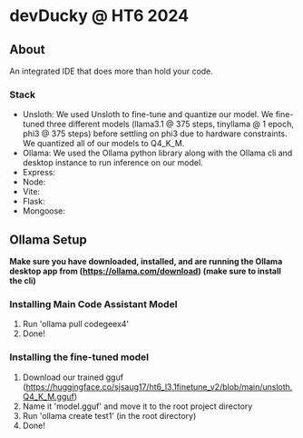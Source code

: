 # devDucky @ HT6 2024

## About
An integrated IDE that does more than hold your code.

### Stack
- Unsloth: We used Unsloth to fine-tune and quantize our model. We fine-tuned three different models (llama3.1 @ 375 steps, tinyllama @ 1 epoch, phi3 @ 375 steps) before settling on phi3 due to hardware constraints. We quantized all of our models to Q4_K_M.
- Ollama: We used the Ollama python library along with the Ollama cli and desktop instance to run inference on our model.
- Express: 
- Node: 
- Vite: 
- Flask: 
- Mongoose: 

## Ollama Setup
**Make sure you have downloaded, installed, and are running the Ollama desktop app from (https://ollama.com/download) (make sure to install the cli)**
### Installing Main Code Assistant Model
1. Run 'ollama pull codegeex4'
2. Done!

### Installing the fine-tuned model
1. Download our trained gguf (https://huggingface.co/sjsaug17/ht6_l3.1finetune_v2/blob/main/unsloth.Q4_K_M.gguf)
2. Name it 'model.gguf' and move it to the root project directory
3. Run 'ollama create test1' (in the root directory)
4. Done!
